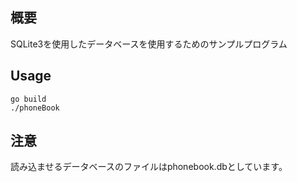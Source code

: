 ## 概要
SQLite3を使用したデータベースを使用するためのサンプルプログラム

## Usage
```
go build
./phoneBook
```

## 注意
読み込ませるデータベースのファイルはphonebook.dbとしています。

